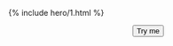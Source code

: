 ---
---
{% include hero/1.html %}

<script>(function(w,i){
a=document.getElementsByName('color-scheme');
if(a){e=a[0]}
if(e){
  s=['light dark','light','dark'];x=0;
  c=e.getAttribute('content')||s[x];
  w[i]=function(){e.setAttribute('content',s[x++]);if(x>s.length-1){x=1}}
}
})(window,'toggleTheme')</script>
<p align="center"><button onclick="toggleTheme()" title="Toggle Color Scheme (Light/Dark/Auto)">Try me</button></p>
